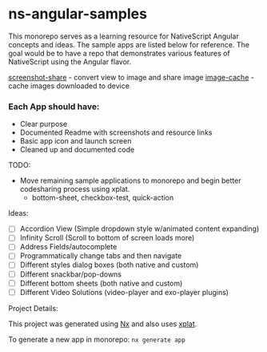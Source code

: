 # ns-angular-samples

This monorepo serves as a learning resource for NativeScript Angular concepts and ideas. The sample apps are listed below for reference. The goal would be to have a repo that demonstrates various features of NativeScript using the Angular flavor.

[screenshot-share](https://github.com/brianrclow/ns-angular-samples/tree/main/apps/nativescript-screenshot-share) - convert view to image and share image
[image-cache](https://github.com/brianrclow/ns-angular-samples/tree/main/apps/nativescript-image-cache) - cache images downloaded to device

### Each App should have:
* Clear purpose
* Documented Readme with screenshots and resource links
* Basic app icon and launch screen
* Cleaned up and documented code

TODO:

- Move remaining sample applications to monorepo and begin better codesharing process using xplat.
  - bottom-sheet, checkbox-test, quick-action

Ideas:

- [ ] Accordion View (Simple dropdown style w/animated content expanding)
- [ ] Infinity Scroll (Scroll to bottom of screen loads more)
- [ ] Address Fields/autocomplete
- [ ] Programmatically change tabs and then navigate
- [ ] Different styles dialog boxes (both native and custom)
- [ ] Different snackbar/pop-downs
- [ ] Different bottom sheets (both native and custom)
- [ ] Different Video Solutions (video-player and exo-player plugins)

Project Details:

This project was generated using [Nx](https://nx.dev) and also uses [xplat](https://nstudio.io/xplat).

To generate a new app in monorepo: `nx generate app`